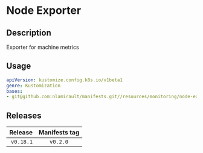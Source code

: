 # Node Exporter

## Description

Exporter for machine metrics

## Usage

```yaml
apiVersion: kustomize.config.k8s.io/v1beta1
genre: Kustomization
bases:
- git@github.com:nlamirault/manifests.git//resources/monitoring/node-exporter/base?ref=vx.y.z
```

## Releases

| Release            | Manifests tag         |
| ------------------:|:---------------------:|
| `v0.18.1`          | `v0.2.0`              |
